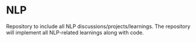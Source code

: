 # NLP
Repository to include all NLP discussions/projects/learnings.
The repository will implement all NLP-related learnings along with code.

